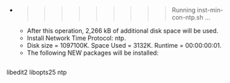 * >>>>>>>>> Running inst-min-con-ntp.sh ...
  * After this operation, 2,266 kB of additional disk space will be used.
  * Install Network Time Protocol: ntp.
  * Disk size = 1097100K. Space Used = 3132K. Runtime = 00:00:00:01.
  * The following NEW packages will be installed:
  ```bash
libedit2 libopts25 ntp
  ```
